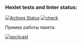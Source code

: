 ### Hexlet tests and linter status:

[![Actions Status](https://github.com/21aLeX/frontend-project-46/workflows/hexlet-check/badge.svg)](https://github.com/21aLeX/frontend-project-46/actions)
[![check](https://github.com/21aLeX/frontend-project-46/actions/workflows/main.yml/badge.svg)](https://github.com/21aLeX/frontend-project-46/actions/workflows/main.yml)

Пример работы пакета:

[![asciicast](https://asciinema.org/a/g9KawgMZSIHrfkbv1EosdRt1b.svg)](https://asciinema.org/a/g9KawgMZSIHrfkbv1EosdRt1b)
